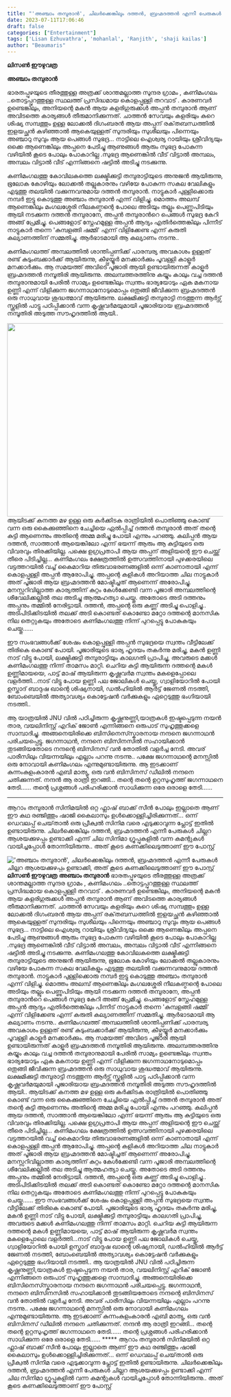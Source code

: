 ```yaml
---
title: "'അഞ്ചാം തമ്പുരാൻ', ചിലർക്കെങ്കിലും ദത്തൻ, ബ്രഹ്മദത്തൻ എന്നീ പേരുകൾ ചില്ലറ ആശയക്കുഴപ്പം ഉണ്ടാക്കി, അത് കൂടെ കണക്കിലെടുത്താണ് ഈ പോസ്റ്റ്‌"
date: 2023-07-11T17:06:46
draft: false
categories: ["Entertainment"]
tags: ['Lisan Ezhuvathra', 'mohanlal', 'Ranjith', 'shaji kailas']
author: "Beaumaris"
---
```


<strong>ലിസൺ ഈഴുവത്ര</strong>

<strong>അഞ്ചാം തമ്പുരാൻ</strong>

ഭാരതപ്പുഴയുടെ തീരത്തുള്ള അത്രക്ക് ശാന്തമല്ലാത്ത സുന്ദര ഗ്രാമം , കണിമംഗലം ..തൊട്ടപ്പുറത്തുള്ള സ്ഥലത്ത് പ്രസിദ്ധമായ കൊളപ്പുള്ളി തറവാട് . കാരണവർ ഉണ്ടെങ്കിലും, അനിയന്റെ മകൻ ആയ കളരിഗുരുക്കൾ അപ്പൻ തമ്പുരാൻ ആണ് അവിടത്തെ കാര്യങ്ങൾ തീരുമാനിക്കുന്നത്. ചാത്തൻ സേവയും കളരിയും കുറെ ശിഷ്യ സമ്പത്തും ഉള്ള ലോക്കൽ ദിഗംബരൻ ആയ അപ്പന് രക്‌തബന്ധത്തിൽ ഇളയച്ഛൻ കഴിഞ്ഞാൽ ആകെയുള്ളത് സുന്ദരിയും സുശീലയും പിന്നെയും അഞ്ചാറു സുവും ആയ പെങ്ങൾ സുഭദ്ര... നാട്ടിലെ ഐശ്വര്യ റായിയും ശ്രീവിദ്യയും ഒക്കെ ആണെങ്കിലും അപ്പനെ പേടിച്ചു ആണുങ്ങൾ ആരും സുഭദ്ര പോകുന്ന വഴിയിൽ കൂടെ പോലും പോകാറില്ല .സുഭദ്ര ആണെങ്കിൽ വീട് വിട്ടാൽ അമ്പലം, അമ്പലം വിട്ടാൽ വീട് എന്നിങ്ങനെ ഷട്ടിൽ അടിച്ചു നടക്കുന്നു.

കണിമംഗലത്തു കോവിലകത്തെ ലക്ഷ്മിക്കുട്ടി തമ്പുരാട്ടിയുടെ അനുജൻ ആയിരുന്നു, ഭൂലോക കോഴിയും ലോക്കൽ തല്ലുകാരനും വഴിയേ പോകുന്ന സകല വേലികളും എടുത്തു തലയിൽ വക്കുന്നവനുമായ ദത്തൻ തമ്പുരാൻ. നാട്ടുകാർ പുള്ളിക്കൊരു നമ്പർ ഇട്ടു കൊടുത്തു അഞ്ചാം തമ്പുരാൻ എന്ന് വിളിച്ചു. മൊത്തം അലമ്പ് ആണെങ്കിലും മംഗലശ്ശേരി നീലകണ്ഠന്റെ പോലെ അടിയും തല്ലും പെണ്ണുപിടിയും ആയി നടക്കുന്ന ദത്തൻ തമ്പുരാനേ, അപ്പൻ തമ്പുരാൻറെ പെങ്ങൾ സുഭദ്ര കേറി അങ്ങ് പ്രേമിച്ചു. പെങ്ങളോട് സ്നേഹമുള്ള അപ്പൻ ആദ്യം എതിർത്തെങ്കിലും പിന്നീട് നാട്ടുകാർ തന്നെ 'കുമ്പളങ്ങി ഷമ്മി' എന്ന് വിളിക്കേണ്ട എന്ന് കരുതി കല്യാണത്തിന് സമ്മതിച്ചു. ആർഭാടമായി ആ കല്യാണം നടന്നു..

കണിമംഗലത്ത് അമ്പലത്തിൽ ശാന്തിപ്പണിക്ക് പാരമ്പര്യ അവകാശം ഉള്ളത് രണ്ട് കുടുംബക്കാർക്ക് ആയിരുന്നു, കീഴ്പ്പയ്യൂർ മനക്കാർക്കും പൂവള്ളി കാളൂർ മനക്കാർക്കും. ആ സമയത്ത് അവിടെ പൂജാരി ആയി ഉണ്ടായിരുന്നത് കാളൂർ ബ്രഹ്മദത്തൻ നമ്പൂതിരി ആയിരുന്നു. അലമ്പത്തരത്തിനു കയ്യും കാലും വച്ച ദത്തൻ തമ്പുരാനുമായി പേരിൽ സാമ്യം ഉണ്ടെങ്കിലും സ്വന്തം ഭാര്യയോടും ഏക മകനായ ഉണ്ണി എന്ന് വിളിക്കുന്ന ജഗന്നാഥനോടുമൊപ്പം ഒതുങ്ങി ജീവിക്കുന്ന ബ്രഹ്മദത്തൻ ഒരു സാധുവായ ശുദ്ധത്മാവ് ആയിരുന്നു. ലക്ഷമിക്കുട്ടി തമ്പുരാട്ടി നടത്തുന്ന ആർട്സ് സ്കൂളിൽ പാട്ടു പഠിപ്പിക്കാൻ വന്ന കൃഷ്ണവർമയുമായി പൂജാരിയായ ബ്രഹ്മദത്തൻ നമ്പൂതിരി അടുത്ത സൗഹൃദത്തിൽ ആയി..

<a href="https://cdn.boolokam.com/articles/2023/07/OOOO.jpg"><img class="size-large wp-image-402724 aligncenter" src="https://cdn.boolokam.com/articles/2023/07/OOOO-1024x576.jpg" alt="" width="800" height="450" /></a>ആയിടക്ക് കനത്ത മഴ ഉള്ള ഒരു കർക്കിടക രാത്രിയിൽ പൊതിഞ്ഞു കൊണ്ട് വന്ന ഒരു കൈക്കുഞ്ഞിനെ ചേച്ചിയെ ഏൽപ്പിച്ച്‌ ദത്തൻ തമ്പുരാൻ അത് തന്റെ കുട്ടി ആണെന്നും അതിന്റെ അമ്മ മരിച്ചു പോയി എന്നും പറഞ്ഞു. കലിപ്പൻ ആയ ദത്തൻ, സാത്താൻ ആയെങ്കിലോ എന്ന് ഭയന്ന് ആരും ആ കുട്ടിയുടെ ഒരു വിവരവും തിരക്കിയില്ല.
പക്ഷെ ഉഗ്രപ്രതാപി ആയ അപ്പന് അളിയന്റെ ഈ ചെയ്ത്ത് തീരെ പിടിച്ചില്ല... കണിമംഗലം ക്ഷേത്രത്തിൽ ഉത്സവത്തിനായി പുഴക്കരയിലെ വട്ടത്തറയിൽ വച്ച് കൈമാറിയ തിരുവാഭരണങ്ങളിൽ ഒന്ന് കാണാതായി എന്ന് കൊളപ്പുള്ളി അപ്പൻ ആരോപിച്ചു. അപ്പന്റെ കളികൾ അറിയാത്ത ചില നാട്ടുകാർ അത് പൂജാരി ആയ ബ്രഹ്മദത്തൻ മോഷ്ടിച്ചത് ആണെന്ന് അരോപിച്ചു. മനസ്സറിവില്ലാത്ത കാര്യത്തിന് കുറ്റം കേൾക്കേണ്ടി വന്ന പൂജാരി അമ്പലത്തിന്റെ ശീവേലിക്കല്ലിൽ തല അടിച്ചു ആത്മഹത്യാ ചെയ്തു. അതോടെ അടി ദത്തനും അപ്പനും തമ്മിൽ നേരിട്ടായി. ദത്തൻ, അപ്പന്റെ ഒരു കണ്ണ് അടിച്ചു പൊളിച്ചു.. അടിപിടിക്കിടയിൽ തലക്ക് അടി കൊണ്ടത് കൊണ്ടോ മറ്റോ ദത്തന്റെ മാനസിക നില തെറ്റുകയും അതോടെ കണിമംഗലത്തു നിന്ന് പുറപ്പെട്ടു പോകുകയും ചെയ്തു......

ഈ സംഭവങ്ങൾക്ക് ശേഷം കൊളപ്പുള്ളി അപ്പൻ സുഭദ്രയെ സ്വന്തം വീട്ടിലേക്ക് തിരികെ കൊണ്ട് പോയി. പൂജാരിയുടെ ഭാര്യ ഹൃദയം തകർന്നു മരിച്ചു, മകൻ ഉണ്ണി നാട് വിട്ടു പോയി, ലക്ഷ്മിക്കുട്ടി തമ്പുരാട്ടിയും കാലഗതി പ്രാപിച്ചു, അവരുടെ മക്കൾ കണിമംഗലത്തു നിന്ന് താമസം മാറ്റി. ചെറിയ കുട്ടി ആയിരുന്ന ദത്തന്റെ മകൾ ഉണ്ണിമായയെ, പാട്ട് മാഷ് ആയിരുന്ന കൃഷ്ണവർമ സ്വന്തം മകളെപ്പോലെ വളർത്തി...നാട് വിട്ടു പോയ ഉണ്ണി പല ജോലികൾ ചെയ്തു, ഗ്വാളിയോറിൽ പോയി ഉസ്താദ് ബാദുഷ ഖാന്റെ ശിഷ്യനായി, ഡൽഹിയിൽ ആർട്ട്‌ ജേണൽ നടത്തി, ബോംബെയിൽ അത്യാവശ്യം കൊട്ടേഷൻ വർക്കുകളും ഏറ്റെടുത്തു ഭംഗിയായി നടത്തി..

ആ യാത്രയിൽ JNU വിൽ പഠിച്ചിരുന്ന കൃഷ്ണനുണ്ണി,യാത്രകൾ ഇഷ്ടപ്പെടുന്ന നയൻ താര, വയലിനിസ്റ്റ് എറിക് ജോൺ എന്നിങ്ങനെ ഒരുപാട് സുഹൃത്തുക്കളെ സാമ്പാദിച്ചു. അങ്ങനെയിരിക്കെ ബിസിനെസ്സ്കാരനായ നന്ദനെ ജഗന്നാഥൻ പരിചയപ്പെട്ടു. ജഗന്നാഥൻ, നന്ദനെ ബിസിനസിൽ സഹായിക്കാൻ തുടങ്ങിയതോടെ നന്ദന്റെ ബിസിനസ് വൻ തോതിൽ വളർച്ച നേടി. അവര് പാരീസിലും വിയന്നയിലും എല്ലാം പറന്നു നടന്നു.. പക്ഷേ ജഗന്നാഥന്റെ മനസ്സിൽ ഒരു നോവായി കണിമംഗലം എന്നുമുണ്ടായിരുന്നു. ആ ഇടക്കാണ് കുന്നംകുളംകാരൻ എബി മാത്യു, ഒരു വൻ ബിസിനസ് ഡീലിൽ നന്ദനെ ചതിക്കുന്നത്. നന്ദൻ ആ രാത്രി ഇറങ്ങി... തന്റെ തന്റെ ഉറ്റസുഹൃത്ത് ജഗന്നാഥനെ തേടി...... തന്റെ പ്രശ്നങ്ങൾ പരിഹരിക്കാൻ സാധിക്കുന്ന ഒരേ ഒരാളെ തേടി......
*****
ആറാം തമ്പുരാൻ സിനിമയിൽ ഒറ്റ ഫ്ലാഷ് ബാക്ക് സീൻ പോലും ഇല്ലാതെ ആണ് ഈ കഥ രഞ്ജിത്തും ഷാജി കൈലാസും ഉൾക്കൊള്ളിച്ചിരിക്കുന്നത്... ഒന്ന് ഡെവലപ്പ് ചെയ്‌താൽ ഒരു പ്രീക്വൽ സിനിമ വരെ എടുക്കാവുന്ന പ്ലോട്ട് ഇതിൽ ഉണ്ടായിരുന്നു. ചിലർക്കെങ്കിലും ദത്തൻ, ബ്രഹ്മദത്തൻ എന്നീ പേരുകൾ ചില്ലറ ആശയക്കുഴപ്പം ഉണ്ടാക്കി എന്ന് ചില സിനിമാ ഗ്രൂപ്പുകളിൽ വന്ന കമന്റുകൾ വായിച്ചപ്പോൾ തോന്നിയിരുന്നു.. അത് കൂടെ കണക്കിലെടുത്താണ് ഈ പോസ്റ്റ്‌


!['അഞ്ചാം തമ്പുരാൻ', ചിലർക്കെങ്കിലും ദത്തൻ, ബ്രഹ്മദത്തൻ എന്നീ പേരുകൾ ചില്ലറ ആശയക്കുഴപ്പം ഉണ്ടാക്കി, അത് കൂടെ കണക്കിലെടുത്താണ് ഈ പോസ്റ്റ്‌](https://cdn.boolokam.com/articles/2023/07/OOOO-1024x576.jpg)**ലിസൺ ഈഴുവത്ര** **അഞ്ചാം തമ്പുരാൻ** ഭാരതപ്പുഴയുടെ തീരത്തുള്ള അത്രക്ക് ശാന്തമല്ലാത്ത സുന്ദര ഗ്രാമം , കണിമംഗലം ..തൊട്ടപ്പുറത്തുള്ള സ്ഥലത്ത് പ്രസിദ്ധമായ കൊളപ്പുള്ളി തറവാട് . കാരണവർ ഉണ്ടെങ്കിലും, അനിയന്റെ മകൻ ആയ കളരിഗുരുക്കൾ അപ്പൻ തമ്പുരാൻ ആണ് അവിടത്തെ കാര്യങ്ങൾ തീരുമാനിക്കുന്നത്. ചാത്തൻ സേവയും കളരിയും കുറെ ശിഷ്യ സമ്പത്തും ഉള്ള ലോക്കൽ ദിഗംബരൻ ആയ അപ്പന് രക്‌തബന്ധത്തിൽ ഇളയച്ഛൻ കഴിഞ്ഞാൽ ആകെയുള്ളത് സുന്ദരിയും സുശീലയും പിന്നെയും അഞ്ചാറു സുവും ആയ പെങ്ങൾ സുഭദ്ര... നാട്ടിലെ ഐശ്വര്യ റായിയും ശ്രീവിദ്യയും ഒക്കെ ആണെങ്കിലും അപ്പനെ പേടിച്ചു ആണുങ്ങൾ ആരും സുഭദ്ര പോകുന്ന വഴിയിൽ കൂടെ പോലും പോകാറില്ല .സുഭദ്ര ആണെങ്കിൽ വീട് വിട്ടാൽ അമ്പലം, അമ്പലം വിട്ടാൽ വീട് എന്നിങ്ങനെ ഷട്ടിൽ അടിച്ചു നടക്കുന്നു. കണിമംഗലത്തു കോവിലകത്തെ ലക്ഷ്മിക്കുട്ടി തമ്പുരാട്ടിയുടെ അനുജൻ ആയിരുന്നു, ഭൂലോക കോഴിയും ലോക്കൽ തല്ലുകാരനും വഴിയേ പോകുന്ന സകല വേലികളും എടുത്തു തലയിൽ വക്കുന്നവനുമായ ദത്തൻ തമ്പുരാൻ. നാട്ടുകാർ പുള്ളിക്കൊരു നമ്പർ ഇട്ടു കൊടുത്തു അഞ്ചാം തമ്പുരാൻ എന്ന് വിളിച്ചു. മൊത്തം അലമ്പ് ആണെങ്കിലും മംഗലശ്ശേരി നീലകണ്ഠന്റെ പോലെ അടിയും തല്ലും പെണ്ണുപിടിയും ആയി നടക്കുന്ന ദത്തൻ തമ്പുരാനേ, അപ്പൻ തമ്പുരാൻറെ പെങ്ങൾ സുഭദ്ര കേറി അങ്ങ് പ്രേമിച്ചു. പെങ്ങളോട് സ്നേഹമുള്ള അപ്പൻ ആദ്യം എതിർത്തെങ്കിലും പിന്നീട് നാട്ടുകാർ തന്നെ 'കുമ്പളങ്ങി ഷമ്മി' എന്ന് വിളിക്കേണ്ട എന്ന് കരുതി കല്യാണത്തിന് സമ്മതിച്ചു. ആർഭാടമായി ആ കല്യാണം നടന്നു.. കണിമംഗലത്ത് അമ്പലത്തിൽ ശാന്തിപ്പണിക്ക് പാരമ്പര്യ അവകാശം ഉള്ളത് രണ്ട് കുടുംബക്കാർക്ക് ആയിരുന്നു, കീഴ്പ്പയ്യൂർ മനക്കാർക്കും പൂവള്ളി കാളൂർ മനക്കാർക്കും. ആ സമയത്ത് അവിടെ പൂജാരി ആയി ഉണ്ടായിരുന്നത് കാളൂർ ബ്രഹ്മദത്തൻ നമ്പൂതിരി ആയിരുന്നു. അലമ്പത്തരത്തിനു കയ്യും കാലും വച്ച ദത്തൻ തമ്പുരാനുമായി പേരിൽ സാമ്യം ഉണ്ടെങ്കിലും സ്വന്തം ഭാര്യയോടും ഏക മകനായ ഉണ്ണി എന്ന് വിളിക്കുന്ന ജഗന്നാഥനോടുമൊപ്പം ഒതുങ്ങി ജീവിക്കുന്ന ബ്രഹ്മദത്തൻ ഒരു സാധുവായ ശുദ്ധത്മാവ് ആയിരുന്നു. ലക്ഷമിക്കുട്ടി തമ്പുരാട്ടി നടത്തുന്ന ആർട്സ് സ്കൂളിൽ പാട്ടു പഠിപ്പിക്കാൻ വന്ന കൃഷ്ണവർമയുമായി പൂജാരിയായ ബ്രഹ്മദത്തൻ നമ്പൂതിരി അടുത്ത സൗഹൃദത്തിൽ ആയി.. [](https://cdn.boolokam.com/articles/2023/07/OOOO.jpg)ആയിടക്ക് കനത്ത മഴ ഉള്ള ഒരു കർക്കിടക രാത്രിയിൽ പൊതിഞ്ഞു കൊണ്ട് വന്ന ഒരു കൈക്കുഞ്ഞിനെ ചേച്ചിയെ ഏൽപ്പിച്ച്‌ ദത്തൻ തമ്പുരാൻ അത് തന്റെ കുട്ടി ആണെന്നും അതിന്റെ അമ്മ മരിച്ചു പോയി എന്നും പറഞ്ഞു. കലിപ്പൻ ആയ ദത്തൻ, സാത്താൻ ആയെങ്കിലോ എന്ന് ഭയന്ന് ആരും ആ കുട്ടിയുടെ ഒരു വിവരവും തിരക്കിയില്ല. പക്ഷെ ഉഗ്രപ്രതാപി ആയ അപ്പന് അളിയന്റെ ഈ ചെയ്ത്ത് തീരെ പിടിച്ചില്ല... കണിമംഗലം ക്ഷേത്രത്തിൽ ഉത്സവത്തിനായി പുഴക്കരയിലെ വട്ടത്തറയിൽ വച്ച് കൈമാറിയ തിരുവാഭരണങ്ങളിൽ ഒന്ന് കാണാതായി എന്ന് കൊളപ്പുള്ളി അപ്പൻ ആരോപിച്ചു. അപ്പന്റെ കളികൾ അറിയാത്ത ചില നാട്ടുകാർ അത് പൂജാരി ആയ ബ്രഹ്മദത്തൻ മോഷ്ടിച്ചത് ആണെന്ന് അരോപിച്ചു. മനസ്സറിവില്ലാത്ത കാര്യത്തിന് കുറ്റം കേൾക്കേണ്ടി വന്ന പൂജാരി അമ്പലത്തിന്റെ ശീവേലിക്കല്ലിൽ തല അടിച്ചു ആത്മഹത്യാ ചെയ്തു. അതോടെ അടി ദത്തനും അപ്പനും തമ്മിൽ നേരിട്ടായി. ദത്തൻ, അപ്പന്റെ ഒരു കണ്ണ് അടിച്ചു പൊളിച്ചു.. അടിപിടിക്കിടയിൽ തലക്ക് അടി കൊണ്ടത് കൊണ്ടോ മറ്റോ ദത്തന്റെ മാനസിക നില തെറ്റുകയും അതോടെ കണിമംഗലത്തു നിന്ന് പുറപ്പെട്ടു പോകുകയും ചെയ്തു...... ഈ സംഭവങ്ങൾക്ക് ശേഷം കൊളപ്പുള്ളി അപ്പൻ സുഭദ്രയെ സ്വന്തം വീട്ടിലേക്ക് തിരികെ കൊണ്ട് പോയി. പൂജാരിയുടെ ഭാര്യ ഹൃദയം തകർന്നു മരിച്ചു, മകൻ ഉണ്ണി നാട് വിട്ടു പോയി, ലക്ഷ്മിക്കുട്ടി തമ്പുരാട്ടിയും കാലഗതി പ്രാപിച്ചു, അവരുടെ മക്കൾ കണിമംഗലത്തു നിന്ന് താമസം മാറ്റി. ചെറിയ കുട്ടി ആയിരുന്ന ദത്തന്റെ മകൾ ഉണ്ണിമായയെ, പാട്ട് മാഷ് ആയിരുന്ന കൃഷ്ണവർമ സ്വന്തം മകളെപ്പോലെ വളർത്തി...നാട് വിട്ടു പോയ ഉണ്ണി പല ജോലികൾ ചെയ്തു, ഗ്വാളിയോറിൽ പോയി ഉസ്താദ് ബാദുഷ ഖാന്റെ ശിഷ്യനായി, ഡൽഹിയിൽ ആർട്ട്‌ ജേണൽ നടത്തി, ബോംബെയിൽ അത്യാവശ്യം കൊട്ടേഷൻ വർക്കുകളും ഏറ്റെടുത്തു ഭംഗിയായി നടത്തി.. ആ യാത്രയിൽ JNU വിൽ പഠിച്ചിരുന്ന കൃഷ്ണനുണ്ണി,യാത്രകൾ ഇഷ്ടപ്പെടുന്ന നയൻ താര, വയലിനിസ്റ്റ് എറിക് ജോൺ എന്നിങ്ങനെ ഒരുപാട് സുഹൃത്തുക്കളെ സാമ്പാദിച്ചു. അങ്ങനെയിരിക്കെ ബിസിനെസ്സ്കാരനായ നന്ദനെ ജഗന്നാഥൻ പരിചയപ്പെട്ടു. ജഗന്നാഥൻ, നന്ദനെ ബിസിനസിൽ സഹായിക്കാൻ തുടങ്ങിയതോടെ നന്ദന്റെ ബിസിനസ് വൻ തോതിൽ വളർച്ച നേടി. അവര് പാരീസിലും വിയന്നയിലും എല്ലാം പറന്നു നടന്നു.. പക്ഷേ ജഗന്നാഥന്റെ മനസ്സിൽ ഒരു നോവായി കണിമംഗലം എന്നുമുണ്ടായിരുന്നു. ആ ഇടക്കാണ് കുന്നംകുളംകാരൻ എബി മാത്യു, ഒരു വൻ ബിസിനസ് ഡീലിൽ നന്ദനെ ചതിക്കുന്നത്. നന്ദൻ ആ രാത്രി ഇറങ്ങി... തന്റെ തന്റെ ഉറ്റസുഹൃത്ത് ജഗന്നാഥനെ തേടി...... തന്റെ പ്രശ്നങ്ങൾ പരിഹരിക്കാൻ സാധിക്കുന്ന ഒരേ ഒരാളെ തേടി...... ***** ആറാം തമ്പുരാൻ സിനിമയിൽ ഒറ്റ ഫ്ലാഷ് ബാക്ക് സീൻ പോലും ഇല്ലാതെ ആണ് ഈ കഥ രഞ്ജിത്തും ഷാജി കൈലാസും ഉൾക്കൊള്ളിച്ചിരിക്കുന്നത്... ഒന്ന് ഡെവലപ്പ് ചെയ്‌താൽ ഒരു പ്രീക്വൽ സിനിമ വരെ എടുക്കാവുന്ന പ്ലോട്ട് ഇതിൽ ഉണ്ടായിരുന്നു. ചിലർക്കെങ്കിലും ദത്തൻ, ബ്രഹ്മദത്തൻ എന്നീ പേരുകൾ ചില്ലറ ആശയക്കുഴപ്പം ഉണ്ടാക്കി എന്ന് ചില സിനിമാ ഗ്രൂപ്പുകളിൽ വന്ന കമന്റുകൾ വായിച്ചപ്പോൾ തോന്നിയിരുന്നു.. അത് കൂടെ കണക്കിലെടുത്താണ് ഈ പോസ്റ്റ്‌
